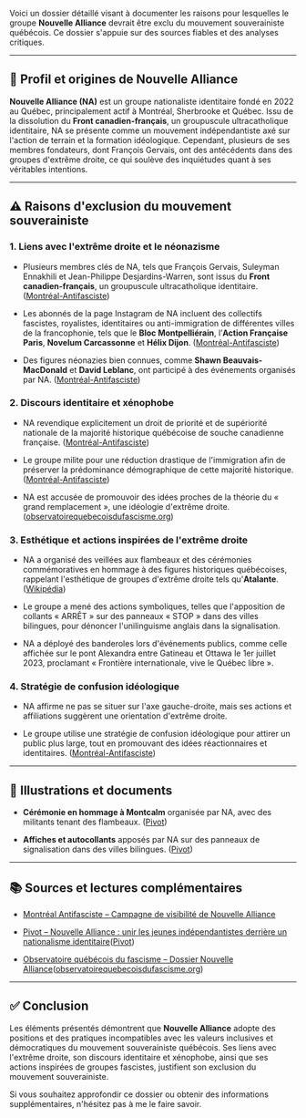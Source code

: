Voici un dossier détaillé visant à documenter les raisons pour lesquelles le groupe **Nouvelle Alliance** devrait être exclu du mouvement souverainiste québécois. Ce dossier s'appuie sur des sources fiables et des analyses critiques.

---

## 🧩 Profil et origines de Nouvelle Alliance

**Nouvelle Alliance (NA)** est un groupe nationaliste identitaire fondé en 2022 au Québec, principalement actif à Montréal, Sherbrooke et Québec. Issu de la dissolution du **Front canadien-français**, un groupuscule ultracatholique identitaire, NA se présente comme un mouvement indépendantiste axé sur l'action de terrain et la formation idéologique. Cependant, plusieurs de ses membres fondateurs, dont François Gervais, ont des antécédents dans des groupes d'extrême droite, ce qui soulève des inquiétudes quant à ses véritables intentions.&#x20;

---

## ⚠️ Raisons d'exclusion du mouvement souverainiste

### 1. **Liens avec l'extrême droite et le néonazisme**

* Plusieurs membres clés de NA, tels que François Gervais, Suleyman Ennakhili et Jean-Philippe Desjardins-Warren, sont issus du **Front canadien-français**, un groupuscule ultracatholique identitaire. ([Montréal-Antifasciste][1])

* Les abonnés de la page Instagram de NA incluent des collectifs fascistes, royalistes, identitaires ou anti-immigration de différentes villes de la francophonie, tels que le **Bloc Montpelliérain**, l’**Action Française Paris**, **Novelum Carcassonne** et **Hélix Dijon**. ([Montréal-Antifasciste][1])

* Des figures néonazies bien connues, comme **Shawn Beauvais-MacDonald** et **David Leblanc**, ont participé à des événements organisés par NA. ([Montréal-Antifasciste][1])

### 2. **Discours identitaire et xénophobe**

* NA revendique explicitement un droit de priorité et de supériorité nationale de la majorité historique québécoise de souche canadienne française. ([Montréal-Antifasciste][2])

* Le groupe milite pour une réduction drastique de l'immigration afin de préserver la prédominance démographique de cette majorité historique. ([Montréal-Antifasciste][2])

* NA est accusée de promouvoir des idées proches de la théorie du « grand remplacement », une idéologie d'extrême droite. ([observatoirequebecoisdufascisme.org][3])

### 3. **Esthétique et actions inspirées de l'extrême droite**

* NA a organisé des veillées aux flambeaux et des cérémonies commémoratives en hommage à des figures historiques québécoises, rappelant l'esthétique de groupes d'extrême droite tels qu'**Atalante**. ([Wikipédia][4])

* Le groupe a mené des actions symboliques, telles que l'apposition de collants « ARRÊT » sur des panneaux « STOP » dans des villes bilingues, pour dénoncer l'unilinguisme anglais dans la signalisation.&#x20;

* NA a déployé des banderoles lors d'événements publics, comme celle affichée sur le pont Alexandra entre Gatineau et Ottawa le 1er juillet 2023, proclamant « Frontière internationale, vive le Québec libre ».&#x20;

### 4. **Stratégie de confusion idéologique**

* NA affirme ne pas se situer sur l'axe gauche-droite, mais ses actions et affiliations suggèrent une orientation d'extrême droite.&#x20;

* Le groupe utilise une stratégie de confusion idéologique pour attirer un public plus large, tout en promouvant des idées réactionnaires et identitaires. ([Montréal-Antifasciste][2])

---

## 📸 Illustrations et documents

* **Cérémonie en hommage à Montcalm** organisée par NA, avec des militants tenant des flambeaux. ([Pivot][5])

* **Affiches et autocollants** apposés par NA sur des panneaux de signalisation dans des villes bilingues. ([Pivot][5])

---

## 📚 Sources et lectures complémentaires

* [Montréal Antifasciste – Campagne de visibilité de Nouvelle Alliance](https://montreal-antifasciste.info/fr/2024/09/27/a-propos-de-la-recente-campagne-de-visibilite-de-nouvelle-alliance-sur-les-campus/)

* [Pivot – Nouvelle Alliance : unir les jeunes indépendantistes derrière un nationalisme identitaire](https://pivot.quebec/2023/10/26/nouvelle-alliance-unir-les-jeunes-independantistes-derriere-un-nationalisme-identitaire/)([Pivot][5])

* [Observatoire québécois du fascisme – Dossier Nouvelle Alliance](https://observatoirequebecoisdufascisme.org/dossiers/nouvelle-alliance/)([observatoirequebecoisdufascisme.org][3])

---

## ✅ Conclusion

Les éléments présentés démontrent que **Nouvelle Alliance** adopte des positions et des pratiques incompatibles avec les valeurs inclusives et démocratiques du mouvement souverainiste québécois. Ses liens avec l'extrême droite, son discours identitaire et xénophobe, ainsi que ses actions inspirées de groupes fascistes, justifient son exclusion du mouvement souverainiste.

Si vous souhaitez approfondir ce dossier ou obtenir des informations supplémentaires, n'hésitez pas à me le faire savoir.

[1]: https://montreal-antifasciste.info/fr/2024/09/27/a-propos-de-la-recente-campagne-de-visibilite-de-nouvelle-alliance-sur-les-campus/?utm_source=chatgpt.com "À propos de la récente campagne de visibilité de Nouvelle Alliance sur les campus - Montréal-Antifasciste"
[2]: https://montreal-antifasciste.info/fr/2024/05/18/nouvelle-alliance-vieilles-rengaines-que-cache-le-confusionnisme-gauchedroitisant-de-cette-jeunesse-reactionnaire/?utm_source=chatgpt.com "Nouvelle Alliance, vieilles rengaines: que cache le confusionnisme gauchedroitisant de cette jeunesse réactionnaire? - Montréal-Antifasciste"
[3]: https://observatoirequebecoisdufascisme.org/dossiers/nouvelle-alliance/?utm_source=chatgpt.com "Nouvelle Alliance - L'observatoire québécois du fascisme"
[4]: https://fr.wikipedia.org/wiki/Atalante_%28groupe_d%27extr%C3%AAme_droite%29?utm_source=chatgpt.com "Atalante (groupe d'extrême droite)"
[5]: https://pivot.quebec/2023/10/26/nouvelle-alliance-unir-les-jeunes-independantistes-derriere-un-nationalisme-identitaire/?utm_source=chatgpt.com "Nouvelle Alliance : unir les jeunes indépendantistes derrière un nationalisme identitaire – Pivot"
